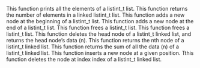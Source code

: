 This function prints all the elements of a listint_t list.
This function returns the number of elements in a linked listint_t list.
This function  adds a new node at the beginning of a listint_t list.
This function  adds a new node at the end of a listint_t list.
This function  frees a listint_t list.
This function frees a listint_t list.
This function deletes the head node of a listint_t linked list, and returns the head node’s data (n).
This function returns the nth node of a listint_t linked list.
This function returns the sum of all the data (n) of a listint_t linked list.
This function  inserts a new node at a given position.
Tthis function deletes the node at index index of a listint_t linked list. 
